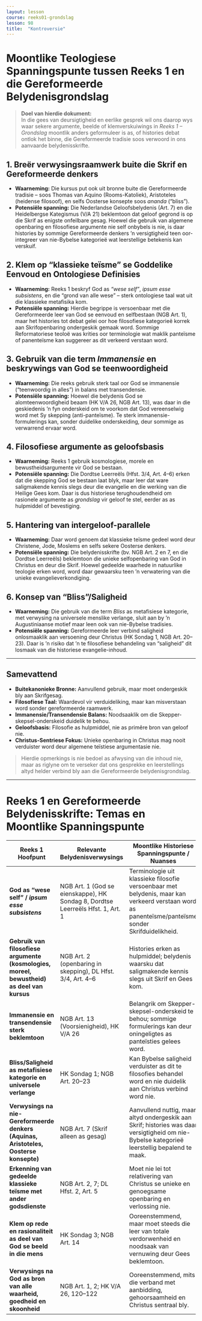 ```yaml
---
layout: lesson
course: reeks01-grondslag
lesson: 98
title:  "Kontroversie"
---
```

# Moontlike Teologiese Spanningspunte tussen Reeks 1 en die Gereformeerde Belydenisgrondslag

> **Doel van hierdie dokument:**  
> In die gees van deursigtigheid en eerlike gesprek wil ons daarop wys waar sekere argumente, beelde of klemverskuiwings in *Reeks 1 – Grondslag* moontlik anders geformuleer is as, of histories debat ontlok het binne, die Gereformeerde tradisie soos verwoord in ons aanvaarde belydenisskrifte.

## 1. Breër verwysingsraamwerk buite die Skrif en Gereformeerde denkers

- **Waarneming:** Die kursus put ook uit bronne buite die Gereformeerde tradisie – soos Thomas van Aquino (Rooms-Katoliek), Aristoteles (heidense filosoof), en selfs Oosterse konsepte soos *ananda* (“bliss”).
- **Potensiële spanning:** Die Nederlandse Geloofsbelydenis (Art. 7) en die Heidelbergse Kategismus (V/A 21) beklemtoon dat geloof gegrond is op die Skrif as enigste onfeilbare gesag. Hoewel die gebruik van algemene openbaring en filosofiese argumente nie self onbybels is nie, is daar histories by sommige Gereformeerde denkers ’n versigtigheid teen oor-integreer van nie-Bybelse kategorieë wat leerstellige betekenis kan verskuif.

## 2. Klem op “klassieke teïsme” se Goddelike Eenvoud en Ontologiese Definisies

- **Waarneming:** Reeks 1 beskryf God as *“wese self”*, *ipsum esse subsistens*, en die “grond van alle wese” – sterk ontologiese taal wat uit die klassieke metafisika kom.
- **Potensiële spanning:** Hierdie begrippe is versoenbaar met die Gereformeerde leer van God se eenvoud en selfbestaan (NGB Art. 1), maar het histories tot debat gelei oor hoe filosofiese kategorieë korrek aan Skrifopenbaring ondergeskik gemaak word. Sommige Reformatoriese teoloë was krities oor terminologie wat maklik panteïsme of panenteïsme kan suggereer as dit verkeerd verstaan word.

## 3. Gebruik van die term *Immanensie* en beskrywings van God se teenwoordigheid

- **Waarneming:** Die reeks gebruik sterk taal oor God se immanensie (“teenwoordig in alles”) in balans met transendensie.
- **Potensiële spanning:** Hoewel die belydenis God se alomteenwoordigheid beaam (HK V/A 26, NGB Art. 13), was daar in die geskiedenis ’n fyn onderskeid om te voorkom dat God vereenselwig word met Sy skepping (anti-panteïsme). Te sterk immanensie-formulerings kan, sonder duidelike onderskeiding, deur sommige as verwarrend ervaar word.

## 4. Filosofiese argumente as geloofsbasis

- **Waarneming:** Reeks 1 gebruik kosmologiese, morele en bewustheidsargumente vir God se bestaan.
- **Potensiële spanning:** Die Dordtse Leerreëls (Hfst. 3/4, Art. 4–6) erken dat die skepping God se bestaan laat blyk, maar leer dat ware saligmakende kennis slegs deur die evangelie en die werking van die Heilige Gees kom. Daar is dus historiese terughoudendheid om rasionele argumente as *grondslag* vir geloof te stel, eerder as as hulpmiddel of bevestiging.

## 5. Hantering van intergeloof-parallele

- **Waarneming:** Daar word genoem dat klassieke teïsme gedeel word deur Christene, Jode, Moslems en selfs sekere Oosterse denkers.
- **Potensiële spanning:** Die belydenisskrifte (bv. NGB Art. 2 en 7, en die Dordtse Leerreëls) beklemtoon die unieke selfopenbaring van God in Christus en deur die Skrif. Hoewel gedeelde waarhede in natuurlike teologie erken word, word daar gewaarsku teen ’n verwatering van die unieke evangelieverkondiging.

## 6. Konsep van “Bliss”/Saligheid

- **Waarneming:** Die gebruik van die term *Bliss* as metafisiese kategorie, met verwysing na universele menslike verlange, sluit aan by ’n Augustiniaanse motief maar leen ook van nie-Bybelse tradisies.
- **Potensiële spanning:** Gereformeerde leer verbind saligheid onlosmaaklik aan versoening deur Christus (HK Sondag 1, NGB Art. 20–23). Daar is ’n risiko dat ’n te filosofiese behandeling van “saligheid” dit losmaak van die historiese evangelie-inhoud.

---

## Samevattend

- **Buitekanonieke Bronne:** Aanvullend gebruik, maar moet ondergeskik bly aan Skrifgesag.
- **Filosofiese Taal:** Waardevol vir verduideliking, maar kan misverstaan word sonder gereformeerde raamwerk.
- **Immanensie/Transendensie Balans:** Noodsaaklik om die Skepper-skepsel-onderskeid duidelik te behou.
- **Geloofsbasis:** Filosofie as hulpmiddel, nie as primêre bron van geloof nie.
- **Christus-Sentriese Fokus:** Unieke openbaring in Christus mag nooit verduister word deur algemene teïstiese argumentasie nie.

> Hierdie opmerkings is nie bedoel as afwysing van die inhoud nie, maar as riglyne om te verseker dat ons gesprekke en leerstellings altyd helder verbind bly aan die Gereformeerde belydenisgrondslag.

---

# Reeks 1 en Gereformeerde Belydenisskrifte: Temas en Moontlike Spanningspunte

| Reeks 1 Hoofpunt | Relevante Belydenisverwysings | Moontlike Historiese Spanningspunte / Nuanses |
|------------------|------------------------------|-----------------------------------------------|
| **God as “wese self” / *ipsum esse subsistens*** | NGB Art. 1 (God se eienskappe), HK Sondag 8, Dordtse Leerreëls Hfst. 1, Art. 1 | Terminologie uit klassieke filosofie versoenbaar met belydenis, maar kan verkeerd verstaan word as panenteïsme/panteïsme sonder Skrifduidelikheid. |
| **Gebruik van filosofiese argumente (kosmologies, moreel, bewustheid) as deel van kursus** | NGB Art. 2 (openbaring in skepping), DL Hfst. 3/4, Art. 4–6 | Histories erken as hulpmiddel; belydenis waarsku dat saligmakende kennis slegs uit Skrif en Gees kom. |
| **Immanensie en transendensie sterk beklemtoon** | NGB Art. 13 (Voorsienigheid), HK V/A 26 | Belangrik om Skepper-skepsel-onderskeid te behou; sommige formulerings kan deur oningeligtes as panteïsties gelees word. |
| **Bliss/Saligheid as metafisiese kategorie en universele verlange** | HK Sondag 1; NGB Art. 20–23 | Kan Bybelse saligheid verduister as dit te filosofies behandel word en nie duidelik aan Christus verbind word nie. |
| **Verwysings na nie-Gereformeerde denkers (Aquinas, Aristoteles, Oosterse konsepte)** | NGB Art. 7 (Skrif alleen as gesag) | Aanvullend nuttig, maar altyd ondergeskik aan Skrif; histories was daar versigtigheid om nie-Bybelse kategorieë leerstellig bepalend te maak. |
| **Erkenning van gedeelde klassieke teïsme met ander godsdienste** | NGB Art. 2, 7; DL Hfst. 2, Art. 5 | Moet nie lei tot relativering van Christus se unieke en genoegsame openbaring en verlossing nie. |
| **Klem op rede en rasionaliteit as deel van God se beeld in die mens** | HK Sondag 3; NGB Art. 14 | Ooreenstemmend, maar moet steeds die leer van totale verdorwenheid en noodsaak van vernuwing deur Gees beklemtoon. |
| **Verwysings na God as bron van alle waarheid, goedheid en skoonheid** | NGB Art. 1, 2; HK V/A 26, 120–122 | Ooreenstemmend, mits die verband met aanbidding, gehoorsaamheid en Christus sentraal bly. |
